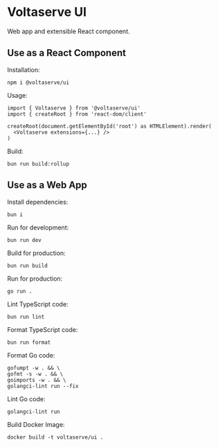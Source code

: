 # Voltaserve UI

Web app and extensible React component.

## Use as a React Component

Installation:

```shell
npm i @voltaserve/ui
```

Usage:

```tsx
import { Voltaserve } from '@voltaserve/ui'
import { createRoot } from 'react-dom/client'

createRoot(document.getElementById('root') as HTMLElement).render(
  <Voltaserve extensions={...} />
)
```

Build:

```shell
bun run build:rollup
```

## Use as a Web App

Install dependencies:

```shell
bun i
```

Run for development:

```shell
bun run dev
```

Build for production:

```shell
bun run build
```

Run for production:

```shell
go run .
```

Lint TypeScript code:

```shell
bun run lint
```

Format TypeScript code:

```shell
bun run format
```

Format Go code:

```shell
gofumpt -w . && \
gofmt -s -w . && \
goimports -w . && \
golangci-lint run --fix
```

Lint Go code:

```shell
golangci-lint run
```

Build Docker Image:

```shell
docker build -t voltaserve/ui .
```
